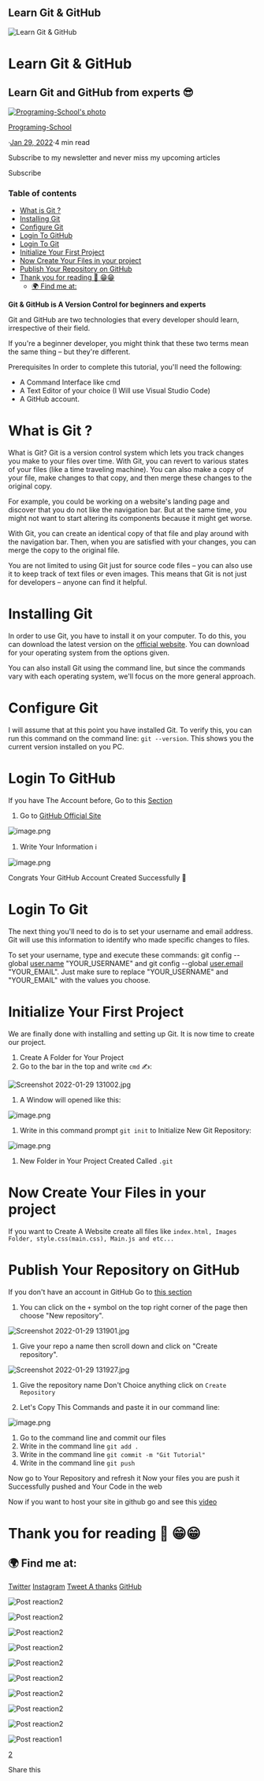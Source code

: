 ## Learn Git & GitHub

![Learn Git & GitHub](/_next/image?url=https%3A%2F%2Fcdn.hashnode.com%2Fres%2Fhashnode%2Fimage%2Fupload%2Fv1643451400712%2FdHEknLTho.png%3Fw%3D1600%26h%3D840%26fit%3Dcrop%26crop%3Dentropy%26auto%3Dcompress%2Cformat%26format%3Dwebp&w=3840&q=75)

Learn Git & GitHub
==================

Learn Git and GitHub from experts 😎
------------------------------------

[![Programing-School's photo](/_next/image?url=https%3A%2F%2Fcdn.hashnode.com%2Fres%2Fhashnode%2Fimage%2Fupload%2Fv1645823553390%2FoHcqD2UHc.png%3Fw%3D200%26h%3D200%26fit%3Dcrop%26crop%3Dfaces%26auto%3Dcompress%2Cformat%26format%3Dwebp&w=640&q=75)](https://hashnode.com/@Programing-School)

[Programing-School](https://hashnode.com/@Programing-School)

·[Jan 29, 2022](https://programming-school.hashnode.dev/learn-git-and-github)·4 min read

Subscribe to my newsletter and never miss my upcoming articles

Subscribe

### Table of contents

*   [What is Git ?](https://programming-school.hashnode.dev/#heading-what-is-git)
*   [Installing Git](https://programming-school.hashnode.dev/#heading-installing-git)
*   [Configure Git](https://programming-school.hashnode.dev/#heading-configure-git)
*   [Login To GitHub](https://programming-school.hashnode.dev/#heading-login-to-github)
*   [Login To Git](https://programming-school.hashnode.dev/#heading-login-to-git)
*   [Initialize Your First Project](https://programming-school.hashnode.dev/#heading-initialize-your-first-project)
*   [Now Create Your Files in your project](https://programming-school.hashnode.dev/#heading-now-create-your-files-in-your-project)
*   [Publish Your Repository on GitHub](https://programming-school.hashnode.dev/#heading-publish-your-repository-on-github)
*   [Thank you for reading 📖 😁😁](https://programming-school.hashnode.dev/#heading-thank-you-for-reading)
    *   [🌍 Find me at:](https://programming-school.hashnode.dev/#heading-find-me-at)

**Git & GitHub is A Version Control for beginners and experts**

Git and GitHub are two technologies that every developer should learn, irrespective of their field.

If you're a beginner developer, you might think that these two terms mean the same thing – but they're different.

Prerequisites In order to complete this tutorial, you'll need the following:

*   A Command Interface like cmd
*   A Text Editor of your choice (I Will use Visual Studio Code)
*   A GitHub account.

What is Git ?
=============

What is Git? Git is a version control system which lets you track changes you make to your files over time. With Git, you can revert to various states of your files (like a time traveling machine). You can also make a copy of your file, make changes to that copy, and then merge these changes to the original copy.

For example, you could be working on a website's landing page and discover that you do not like the navigation bar. But at the same time, you might not want to start altering its components because it might get worse.

With Git, you can create an identical copy of that file and play around with the navigation bar. Then, when you are satisfied with your changes, you can merge the copy to the original file.

You are not limited to using Git just for source code files – you can also use it to keep track of text files or even images. This means that Git is not just for developers – anyone can find it helpful.

Installing Git
==============

In order to use Git, you have to install it on your computer. To do this, you can download the latest version on the [official website](https://git-scm.com/). You can download for your operating system from the options given.

You can also install Git using the command line, but since the commands vary with each operating system, we'll focus on the more general approach.

Configure Git
=============

I will assume that at this point you have installed Git. To verify this, you can run this command on the command line: `git --version`. This shows you the current version installed on you PC.

Login To GitHub
===============

If you have The Account before, Go to this [Section](https://programming-school.hashnode.dev/#heading-login-to-git)

1.  Go to [GitHub Official Site](https://github.com/)

![image.png](https://cdn.hashnode.com/res/hashnode/image/upload/v1647105717901/S1HEz3Ov1.jpeg)

1.  Write Your Information ℹ

![image.png](https://cdn.hashnode.com/res/hashnode/image/upload/v1647105719360/ocu7aucpq.jpeg)

Congrats Your GitHub Account Created Successfully 🎉

Login To Git
============

The next thing you'll need to do is to set your username and email address. Git will use this information to identify who made specific changes to files.

To set your username, type and execute these commands: git config --global [user.name](http://user.name/) "YOUR\_USERNAME" and git config --global [user.email](http://user.email/) "YOUR\_EMAIL". Just make sure to replace "YOUR\_USERNAME" and "YOUR\_EMAIL" with the values you choose.

Initialize Your First Project
=============================

We are finally done with installing and setting up Git. It is now time to create our project.

1.  Create A Folder for Your Project
2.  Go to the bar in the top and write `cmd` ✍:

![Screenshot 2022-01-29 131002.jpg](https://cdn.hashnode.com/res/hashnode/image/upload/v1647105720725/mY2onn81_.jpeg)

1.  A Window will opened like this:

![image.png](https://cdn.hashnode.com/res/hashnode/image/upload/v1647105722115/bv7H1kk27.jpeg)

1.  Write in this command prompt `git init` to Initialize New Git Repository:

![image.png](https://cdn.hashnode.com/res/hashnode/image/upload/v1647105723463/7e6NBbo4p.jpeg)

1.  New Folder in Your Project Created Called `.git`

Now Create Your Files in your project
=====================================

If you want to Create A Website create all files like `index.html, Images Folder, style.css(main.css), Main.js and etc...`

Publish Your Repository on GitHub
=================================

If you don't have an account in GitHub Go to [this section](https://programming-school.hashnode.dev/#heading-login-to-github)

1.  You can click on the `+` symbol on the top right corner of the page then choose "New repository".

![Screenshot 2022-01-29 131901.jpg](https://cdn.hashnode.com/res/hashnode/image/upload/v1647105724785/xwA_TDeNW.jpeg)

1.  Give your repo a name then scroll down and click on "Create repository".

![Screenshot 2022-01-29 131927.jpg](https://cdn.hashnode.com/res/hashnode/image/upload/v1647105726123/b9lEL_52h.jpeg)

1.  Give the repository name Don't Choice anything click on `Create Repository`
    
2.  Let's Copy This Commands and paste it in our command line:
    

![image.png](https://cdn.hashnode.com/res/hashnode/image/upload/v1647105727384/Dfb66O9p7.jpeg)

1.  Go to the command line and commit our files
2.  Write in the command line `git add .`
3.  Write in the command line `git commit -m "Git Tutorial"`
4.  Write in the command line `git push`

Now go to Your Repository and refresh it Now your files you are push it Successfully pushed and Your Code in the web

Now if you want to host your site in github go and see this [video](https://www.youtube.com/watch?v=NgAy_1JEtTA)

Thank you for reading 📖 😁😁
=============================

🌍 Find me at:
--------------

[Twitter](https://twitter.com/Program39300266) [Instagram](https://www.instagram.com/mohamedehab2463/) [Tweet A thanks](https://twitter.com/intent/tweet?text=Thank%20you%20@Program39300266%20for%20writing%20this%20helpful%20article.%0A%0A%0A%0Ahttps://programing-school.hashnode.dev/learn-git-and-github) [GitHub](https://github.com/Programing-School)

![Post reaction](/_next/image?url=https%3A%2F%2Fcdn.hashnode.com%2Fres%2Fhashnode%2Fimage%2Fupload%2Fv1594643688456%2FnznpsvvJs.png%3Fh%3D64%26w%3D64%26fit%3Dcrop%26crop%3Dentropy%26auto%3Dcompress%26auto%3Dcompress%2Cformat%26format%3Dwebp&w=128&q=75)2

![Post reaction](/_next/image?url=https%3A%2F%2Fcdn.hashnode.com%2Fres%2Fhashnode%2Fimage%2Fupload%2Fv1594643755644%2F40RNtU1Zj.png%3Fh%3D64%26w%3D64%26fit%3Dcrop%26crop%3Dentropy%26auto%3Dcompress%26auto%3Dcompress%2Cformat%26format%3Dwebp&w=128&q=75)2

![Post reaction](/_next/image?url=https%3A%2F%2Fcdn.hashnode.com%2Fres%2Fhashnode%2Fimage%2Fupload%2Fv1594643783311%2FZ4fzAt9ln.png%3Fh%3D64%26w%3D64%26fit%3Dcrop%26crop%3Dentropy%26auto%3Dcompress%26auto%3Dcompress%2Cformat%26format%3Dwebp&w=128&q=75)2

![Post reaction](/_next/image?url=https%3A%2F%2Fcdn.hashnode.com%2Fres%2Fhashnode%2Fimage%2Fupload%2Fv1594643793473%2FwxrlC2BFn.png%3Fh%3D64%26w%3D64%26fit%3Dcrop%26crop%3Dentropy%26auto%3Dcompress%26auto%3Dcompress%2Cformat%26format%3Dwebp&w=128&q=75)2

![Post reaction](/_next/image?url=https%3A%2F%2Fcdn.hashnode.com%2Fres%2Fhashnode%2Fimage%2Fupload%2Fv1594643804463%2F703oh6Yci.png%3Fh%3D64%26w%3D64%26fit%3Dcrop%26crop%3Dentropy%26auto%3Dcompress%26auto%3Dcompress%2Cformat%26format%3Dwebp&w=128&q=75)2

![Post reaction](/_next/image?url=https%3A%2F%2Fcdn.hashnode.com%2Fres%2Fhashnode%2Fimage%2Fupload%2Fv1594643814744%2F9iXxz71TL.png%3Fh%3D64%26w%3D64%26fit%3Dcrop%26crop%3Dentropy%26auto%3Dcompress%26auto%3Dcompress%2Cformat%26format%3Dwebp&w=128&q=75)2

![Post reaction](/_next/image?url=https%3A%2F%2Fcdn.hashnode.com%2Fres%2Fhashnode%2Fimage%2Fupload%2Fv1594643825482%2FByM5eIxJW.png%3Fh%3D64%26w%3D64%26fit%3Dcrop%26crop%3Dentropy%26auto%3Dcompress%26auto%3Dcompress%2Cformat%26format%3Dwebp&w=128&q=75)2

![Post reaction](/_next/image?url=https%3A%2F%2Fcdn.hashnode.com%2Fres%2Fhashnode%2Fimage%2Fupload%2Fv1594643839183%2FCvUptN73c.png%3Fh%3D64%26w%3D64%26fit%3Dcrop%26crop%3Dentropy%26auto%3Dcompress%26auto%3Dcompress%2Cformat%26format%3Dwebp&w=128&q=75)2

![Post reaction](/_next/image?url=https%3A%2F%2Fcdn.hashnode.com%2Fres%2Fhashnode%2Fimage%2Fupload%2Fv1594643854601%2FcP8rWFP9I.png%3Fh%3D64%26w%3D64%26fit%3Dcrop%26crop%3Dentropy%26auto%3Dcompress%26auto%3Dcompress%2Cformat%26format%3Dwebp&w=128&q=75)2

![Post reaction](/_next/image?url=https%3A%2F%2Fcdn.hashnode.com%2Fres%2Fhashnode%2Fimage%2Fupload%2Fv1594643772437%2FFYDU5k2kQ.png%3Fh%3D64%26w%3D64%26fit%3Dcrop%26crop%3Dentropy%26auto%3Dcompress%26auto%3Dcompress%2Cformat%26format%3Dwebp&w=128&q=75)1

[2](https://programming-school.hashnode.dev/#comments-list)

[](https://twitter.com/share?url=https%3A%2F%2Fprogramming-school.hashnode.dev%2Flearn-git-and-github&text=Learn%20Git%20%26%20GitHub%0D%0A%7B%20by%20%40Program39300266%20%7D%20from%20%40hashnode%0D%0A)

Share this[](https://twitter.com/share?url=https%3A%2F%2Fprogramming-school.hashnode.dev%2Flearn-git-and-github&text=%20%40Programing-School)[](http://www.reddit.com/submit?title=Learn%20Git%20%26%20GitHub&selftext=true&text=%20https%3A%2F%2Fprogramming-school.hashnode.dev%2Flearn-git-and-github)
